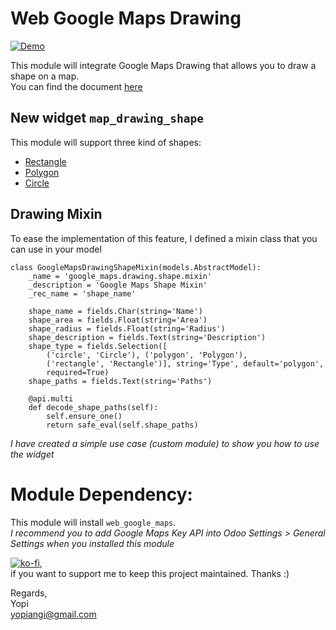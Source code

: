 Web Google Maps Drawing
=======================   

[![Demo](https://i.ytimg.com/vi/DDUFT6XP8AU/2.jpg)](https://youtu.be/DDUFT6XP8AU "Demo")    

This module will integrate Google Maps Drawing that allows you to draw a shape on a map.    
You can find the document [here](https://developers.google.com/maps/documentation/javascript/examples/drawing-tools)


## New widget `map_drawing_shape`

This module will support three kind of shapes:    
- [Rectangle](https://developers.google.com/maps/documentation/javascript/examples/rectangle-simple)    
- [Polygon](https://developers.google.com/maps/documentation/javascript/examples/polygon-simple)    
- [Circle](https://developers.google.com/maps/documentation/javascript/examples/polygon-simple)    


## Drawing Mixin    
To ease the implementation of this feature, I defined a mixin class that you can use in your model
>    
    class GoogleMapsDrawingShapeMixin(models.AbstractModel):
        _name = 'google_maps.drawing.shape.mixin'
        _description = 'Google Maps Shape Mixin'
        _rec_name = 'shape_name'
    
        shape_name = fields.Char(string='Name')
        shape_area = fields.Float(string='Area')
        shape_radius = fields.Float(string='Radius')
        shape_description = fields.Text(string='Description')
        shape_type = fields.Selection([
            ('circle', 'Circle'), ('polygon', 'Polygon'),
            ('rectangle', 'Rectangle')], string='Type', default='polygon', 
            required=True)
        shape_paths = fields.Text(string='Paths')
    
        @api.multi
        def decode_shape_paths(self):
            self.ensure_one()
            return safe_eval(self.shape_paths)

_I have created a simple use case (custom module) to show you how to use the widget_

# Module Dependency:
This module will install `web_google_maps`.    
*I recommend you to add Google Maps Key API into Odoo Settings > General Settings when you installed this module*

[![ko-fi](https://www.ko-fi.com/img/donate_sm.png)](https://ko-fi.com/P5P4FOM0),    
if you want to support me to keep this project maintained. Thanks :)

Regards,  
Yopi  
yopiangi@gmail.com